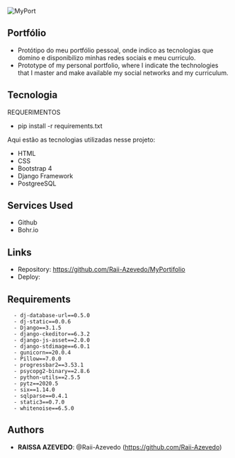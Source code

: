 ![MyPort](https://github.com/Raii-Azevedo/MyPortifolio/blob/master/MyPort.gif)
 
## Portfólio
 
- Protótipo do meu portfólio pessoal, onde indico as tecnologias que domino e disponibilizo minhas redes sociais e meu curriculo.
- Prototype of my personal portfolio, where I indicate the technologies that I master and make available my social networks and my curriculum.
 
## Tecnologia
REQUERIMENTOS
- pip install -r requirements.txt
 
Aqui estão as tecnologias utilizadas nesse projeto:
- HTML
- CSS
- Bootstrap 4
- Django Framework
- PostgreeSQL

 
## Services Used
 
* Github
* Bohr.io
 
 
## Links
 
  - Repository: https://github.com/Raii-Azevedo/MyPortifolio
  - Deploy: 
 
## Requirements
 
      - dj-database-url==0.5.0
      - dj-static==0.0.6
      - Django==3.1.5
      - django-ckeditor==6.3.2
      - django-js-asset==2.0.0
      - django-stdimage==6.0.1
      - gunicorn==20.0.4
      - Pillow==7.0.0
      - progressbar2==3.53.1
      - psycopg2-binary==2.8.6
      - python-utils==2.5.5
      - pytz==2020.5
      - six==1.14.0
      - sqlparse==0.4.1
      - static3==0.7.0
      - whitenoise==6.5.0
 
 
## Authors
 
* **RAISSA AZEVEDO**: @Raii-Azevedo (https://github.com/Raii-Azevedo)
 
